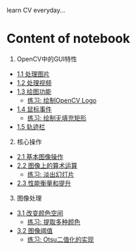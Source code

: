 learn CV everyday...

# Content of notebook

1. OpenCV中的GUI特性
- [1.1 处理图片](https://github.com/jerry729/learnOpenCV/blob/main/GUI%20features/picture.ipynb)
- [1.2 处理视频](https://github.com/jerry729/learnOpenCV/blob/main/GUI%20features/video.ipynb)
- [1.3 绘图功能](https://github.com/jerry729/learnOpenCV/blob/main/GUI%20features/paint.ipynb)
    - [练习: 绘制OpenCV Logo](https://github.com/jerry729/learnOpenCV/blob/main/GUI%20features/opencvLogo.ipynb)
- [1.4 鼠标事件](https://github.com/jerry729/learnOpenCV/blob/main/GUI%20features/mouse.ipynb)
    - [练习: 绘制无填充矩形](https://github.com/jerry729/learnOpenCV/blob/main/GUI%20features/hollow_rec.py)
- [1.5 轨迹栏](https://github.com/jerry729/learnOpenCV/blob/main/GUI%20features/trackbar.ipynb)

2. 核心操作
- [2.1 基本图像操作](https://github.com/jerry729/learnOpenCV/blob/main/coreOperation/basic.ipynb)
- [2.2 图像上的算术运算](https://github.com/jerry729/learnOpenCV/blob/main/coreOperation/arithmetic.ipynb)
    - [练习: 淡出幻灯片](https://github.com/jerry729/learnOpenCV/blob/main/coreOperation/slides.ipynb)
- [2.3 性能衡量和提升](https://github.com/jerry729/learnOpenCV/blob/main/coreOperation/evaluate.ipynb)

3. 图像处理
- [3.1 改变颜色空间](https://github.com/jerry729/learnOpenCV/blob/main/imageProcessing/cvtcolor.ipynb)
    - [练习: 提取多种颜色](https://github.com/jerry729/learnOpenCV/blob/main/imageProcessing/track3colors.ipynb)
- [3.2 图像阈值](https://github.com/jerry729/learnOpenCV/blob/main/imageProcessing/threshold.ipynb)
    - [练习: Otsu二值化的实现](https://github.com/jerry729/learnOpenCV/blob/main/imageProcessing/otsuBinarization.py)